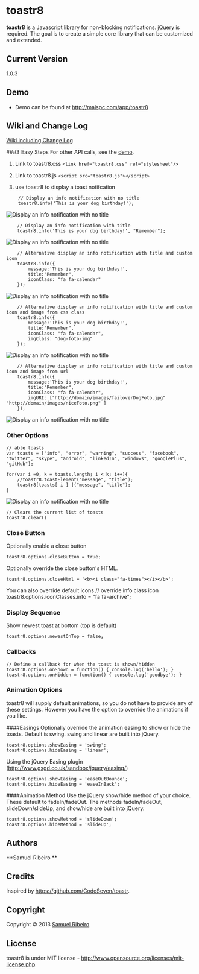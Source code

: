 # toastr8
**toastr8** is a Javascript library for non-blocking notifications. jQuery is required. The goal is to create a simple core library that can be customized and extended.


## Current Version
1.0.3


## Demo
- Demo can be found at http://maispc.com/app/toastr8


## Wiki and Change Log
[Wiki including Change Log](http://maispc.com/app/toastr8/wiki)

###3 Easy Steps
For other API calls, see the [demo](http://maispc.com/app/toastr8).

1. Link to toastr8.css `<link href="toastr8.css" rel="stylesheet"/>`

2. Link to toastr8.js `<script src="toastr8.js"></script>`

3. use toastr8 to display a toast notifcation

		// Display an info notification with no title
		toastr8.info('This is your dog birthday!');
![Display an info notification with no title](info.PNG)

		// Display an info notification with title
		toastr8.info('This is your dog birthday!', "Remember");
![Display an info notification with no title](info_title.PNG)		

		// Alternative display an info notification with title and custom icon
		toastr8.info({
			message:'This is your dog birthday!', 
			title:"Remember",
			iconClass: "fa fa-calendar"
		});
![Display an info notification with no title](info_iconClass.PNG)

		// Alternative display an info notification with title and custom icon and image from css class
		toastr8.info({
			message:'This is your dog birthday!', 
			title:"Remember",
			iconClass: "fa fa-calendar",
			imgClass: "dog-foto-img"
		});
![Display an info notification with no title](info_imgClass.PNG)
		
		// Alternative display an info notification with title and custom icon and image from url
		toastr8.info({
			message:'This is your dog birthday!', 
			title:"Remember",
			iconClass: "fa fa-calendar",
			imgURI: ["http://domain/images/failoverDogFoto.jpg" "http://domain/images/niceFoto.png" ]
		});
![Display an info notification with no title](info_iconURI.PNG)

### Other Options
	// able toasts
	var toasts = ["info", "error", "warning", "success", "facebook", "twitter", "skype", "android", "linkedIn", "windows", "googlePlus", "gitHub"];
	
	for(var i =0, k = toasts.length; i < k; i++){
		//toastr8.toastElement("message", "title");
		toastr8[toasts[ i ] ]("message", "title");
	}
![Display an info notification with no title](error_custom.PNG)
		
	// Clears the current list of toasts
	toastr8.clear()

	
### Close Button
Optionally enable a close button

    toastr8.options.closeButton = true;

Optionally override the close button's HTML. 

    toastr8.options.closeHtml = '<b><i class="fa-times"></i></b>';

You can also override default icons
	// override info class icon
   toastr8.options.iconClasses.info = "fa fa-archive";

   
### Display Sequence
Show newest toast at bottom (top is default)

	toastr8.options.newestOnTop = false;

	
### Callbacks
	// Define a callback for when the toast is shown/hidden
	toastr8.options.onShown = function() { console.log('hello'); }
	toastr8.options.onHidden = function() { console.log('goodbye'); }

	
### Animation Options
toastr8 will supply default animations, so you do not have to provide any of these settings. However you have the option to override the animations if you like.


####Easings
Optionally override the animation easing to show or hide the toasts. Default is swing. swing and linear are built into jQuery.

	toastr8.options.showEasing = 'swing';
	toastr8.options.hideEasing = 'linear';

Using the jQuery Easing plugin (http://www.gsgd.co.uk/sandbox/jquery/easing/)

	toastr8.options.showEasing = 'easeOutBounce';
	toastr8.options.hideEasing = 'easeInBack';

	
####Animation Method
Use the jQuery show/hide method of your choice. These default to fadeIn/fadeOut. The methods fadeIn/fadeOut, slideDown/slideUp, and show/hide are built into jQuery.

	toastr8.options.showMethod = 'slideDown'; 
	toastr8.options.hideMethod = 'slideUp'; 

	
## Authors
**Samuel Ribeiro **


## Credits
Inspired by https://github.com/CodeSeven/toastr.


## Copyright
Copyright © 2013 [Samuel Ribeiro](http://twitter.com/_saribe)

## License 
toastr8 is under MIT license - http://www.opensource.org/licenses/mit-license.php
